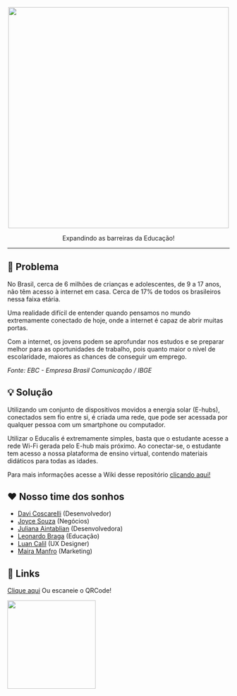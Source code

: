<p align="center">
  <img width="500" src="https://user-images.githubusercontent.com/48040161/104676581-07d35f00-56be-11eb-8e84-a8760a4b9ba1.jpg">
</p>

<p align="center">
  Expandindo as barreiras da Educação!
</p>

***

## :rotating_light: Problema

No Brasil, cerca de 6 milhões de crianças e adolescentes, de 9 a 17 anos, não têm acesso à internet em casa. Cerca de 17% de todos os brasileiros nessa faixa etária.

Uma realidade difícil de entender quando pensamos no mundo extremamente conectado de hoje, onde a internet é capaz de abrir muitas portas.

Com a internet, os jovens podem se aprofundar nos estudos e se preparar melhor para as oportunidades de trabalho, pois quanto maior o nível de escolaridade, maiores as chances de conseguir um emprego.

<i>Fonte: EBC - Empresa Brasil Comunicação / IBGE</i>

## :bulb: Solução

Utilizando um conjunto de dispositivos movidos a energia solar (E-hubs), conectados sem fio entre si, é criada uma rede, que pode ser acessada por qualquer pessoa com um smartphone 
ou computador. 

Utilizar o Educalis é extremamente simples, basta que o estudante acesse a rede Wi-Fi gerada pelo E-hub mais próximo. Ao conectar-se, o estudante tem acesso a nossa plataforma de ensino virtual, contendo materiais didáticos para todas as idades. 

Para mais informações acesse a Wiki desse repositório [clicando aqui!](https://github.com/davicoscarelli/educalis/wiki/)



## :heart: Nosso time dos sonhos

- [Davi Coscarelli](https://www.linkedin.com/in/davicoscarelli) (Desenvolvedor)
- [Joyce Souza](https://www.linkedin.com/in/joyce-souza-04819523/) (Negócios)
- [Juliana Aintablian](https://www.linkedin.com/in/juliana-aintablian/) (Desenvolvedora)
- [Leonardo Braga](https://www.linkedin.com/in/leonardobbarcelos/) (Educação)
- [Luan Calil](https://www.linkedin.com/in/luancalil/) (UX Designer)
- [Maira Manfro](https://www.linkedin.com/in/maira-gazzi-manfro-a1a7b4192/) (Marketing)

## :link: Links
[Clique aqui](https://linktr.ee/educalis) Ou escaneie o QRCode!
<p align="left">
  <a href="https://linktr.ee/educalis">
   <img  width="200" src="https://user-images.githubusercontent.com/48040161/104853678-c1a61780-58d8-11eb-9eaf-1ece1853afe2.png">
  </a>
</p>



